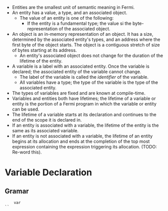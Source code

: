 * Entities are the smallest unit of semantic meaning in Fermi. 
* An entity has a value, a type, and an associated object.
    * The value of an entity is one of the following:
        * If the entity is a fundamental type; the value si the byte-representation of the associated object.
* An object is an in-memory representation of an object. It has a size, determined by the associated entity's types, and an address where the first byte of the object starts. The object is a contiguous stretch of size of bytes starting at its address.
    * An entity's associated object does not change for the duration of the lifetime of the entity.
* A variable is a label with an associated entity. Once the variable is declared; the associated entity of the variable cannot change. 
    * The label of the variable is called the _identifier_ of the variable. 
    * All variables have a type; the type of the variable is the type of the associated entity. 
* The types of variables are fixed and are known at compile-time.
* Variables and entities both have lifetimes; the lifetime of a variable or entity is the portion of a Fermi program in which the variable or entity can be used. 
* The lifetime of a variable starts at its declaration and continues to the end of the scope it is declared in. 
* If an entity is associated with a variable, the lifetime of the entity is the same as its associated variable. 
* If an entity is not associated with a variable, the lifetime of an entity begins at its allocation and ends at the completion of the top most expression containing the expression triggering its allocation. (TODO: Re-word this).
# Variable Declaration
## Gramar
```
    var
``